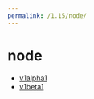 ```yaml
---
permalink: /1.15/node/
---
```


# node



* [v1alpha1](v1alpha1/index.md)
* [v1beta1](v1beta1/index.md)